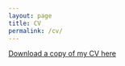 ```yaml
---
layout: page
title: CV
permalink: /cv/
---
```


[Download a copy of my CV here](https://marcyshieh.github.io/files/MarcyShiehCV.pdf)
